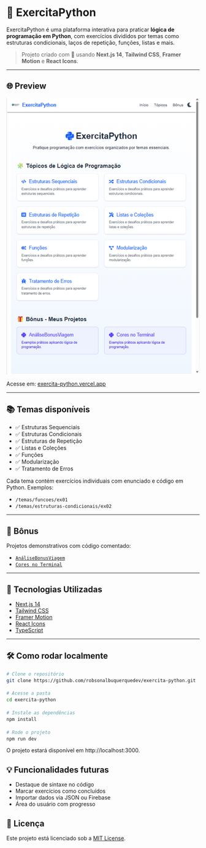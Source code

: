 # 🐍 ExercitaPython

ExercitaPython é uma plataforma interativa para praticar **lógica de programação em Python**, com exercícios divididos por temas como estruturas condicionais, laços de repetição, funções, listas e mais.

> Projeto criado com 💙 usando **Next.js 14**, **Tailwind CSS**, **Framer Motion** e **React Icons**.

---

## 🌐 Preview

![preview do site](./public/preview.png)

Acesse em: [exercita-python.vercel.app](https://exercita-python.vercel.app)

---

## 📚 Temas disponíveis

- ✅ Estruturas Sequenciais  
- ✅ Estruturas Condicionais  
- ✅ Estruturas de Repetição  
- ✅ Listas e Coleções  
- ✅ Funções  
- ✅ Modularização  
- ✅ Tratamento de Erros  

Cada tema contém exercícios individuais com enunciado e código em Python. Exemplos:
- `/temas/funcoes/ex01`
- `/temas/estruturas-condicionais/ex02`

---

## 🎁 Bônus

Projetos demonstrativos com código comentado:

- [`AnáliseBonusViagem`](https://exercita-python.vercel.app/bonus/bonus-viagem)
- [`Cores no Terminal`](https://exercita-python.vercel.app/bonus/cores-terminal)

---

## 🚀 Tecnologias Utilizadas

- [Next.js 14](https://nextjs.org/)
- [Tailwind CSS](https://tailwindcss.com/)
- [Framer Motion](https://www.framer.com/motion/)
- [React Icons](https://react-icons.github.io/react-icons/)
- [TypeScript](https://www.typescriptlang.org/)

---

## 🛠️ Como rodar localmente

```bash
# Clone o repositório
git clone https://github.com/robsonalbuquerquedev/exercita-python.git

# Acesse a pasta
cd exercita-python

# Instale as dependências
npm install

# Rode o projeto
npm run dev
```

O projeto estará disponível em http://localhost:3000.

## 💡 Funcionalidades futuras

 - Destaque de sintaxe no código
 - Marcar exercícios como concluídos
 - Importar dados via JSON ou Firebase
 - Área do usuário com progresso

## 📄 Licença

Este projeto está licenciado sob a [MIT License](LICENSE).
